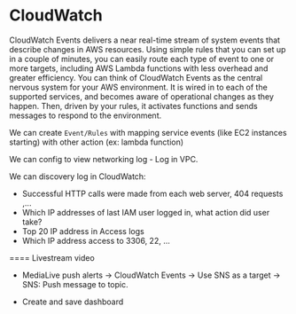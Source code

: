 # CloudWatch

CloudWatch Events delivers a near real-time stream of system events that describe changes in AWS resources. Using simple rules that you can set up in a couple of minutes, you can easily route each type of event to one or more targets, including AWS Lambda functions with less overhead and greater efficiency. You can think of CloudWatch Events as the central nervous system for your AWS environment. It is wired in to each of the supported services, and becomes aware of operational changes as they happen. Then, driven by your rules, it activates functions and sends messages to respond to the environment.

We can create `Event/Rules` with mapping service events (like EC2 instances starting) with other action (ex: lambda function)

We can config to view networking log - Log in VPC.

We can discovery log in CloudWatch:

+ Successful HTTP calls were made from each web server, 404 requests ,...
+ Which IP addresses of last IAM user logged in, what action did user take?
+ Top 20 IP address in Access logs
+ Which IP address access to 3306, 22, ...


====
Livestream video

- MediaLive push alerts -> CloudWatch Events -> Use SNS as a target -> SNS: Push
    message to topic.

- Create and save dashboard
